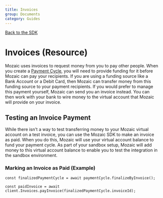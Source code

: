 ```yaml
---
title: Invoices
group: Documents
category: Guides
---
```


[Back to the SDK](../index.md)

# Invoices (Resource)

Mozaic uses invoices to request money from you to pay other people. When you create a [Payment Cycle](PaymentCycles.md), you will need to provide funding for it before Mozaic can pay your recipients. If you are using a funding source like a Bank Account or a Debit Card, then Mozaic can transfer money from this funding source to your payment recipients. If you would prefer to manage this payment yourself, Mozaic can send you an invoice instead. You can then work with your bank to wire money to the virtual account that Mozaic will provide on your invoice. 

## Testing an Invoice Payment

While there isn't a way to test transferring money to your Mozaic virtual account on a test invoice, you can use the Mozaic SDK to make an invoice as paid. When you do this, Mozaic will use your virtual account balance to fund your payment cycle. As part of your sandbox setup, Mozaic will add money to this virtual account balance to enable you to test the integration in the sandbox environment. 

### Marking an Invoice as Paid (Example)
```
const finalizedPaymentCycle = await paymentCycle.finalizeByInvoice();

const paidInvoice = await client.Invoices.payInvoice(finalizedPaymentCycle.invoiceId);
```
